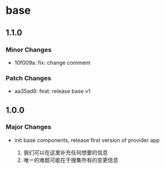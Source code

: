 # base

## 1.1.0

### Minor Changes

- 10f009a: fix: change comment

### Patch Changes

- aa35ad6: feat: release base v1

## 1.0.0

### Major Changes

- init base components, release first version of provider app

  1. 我们可以在这里补充任何想要的信息
  2. 唯一的难题可能在于搜集所有的变更信息
